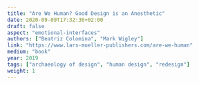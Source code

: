 ```yaml
---
title: "Are We Human? Good Design is an Anesthetic"
date: 2020-09-09T17:32:36+02:00
draft: false
aspect: "emotional-interfaces"
authors: ["Beatriz Colomina", "Mark Wigley"]
link: "https://www.lars-mueller-publishers.com/are-we-human"
medium: "book"
year: 2019
tags: ["archaeology of design", "human design", "redesign"]
weight: 1
---
```

